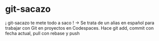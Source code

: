 # git-sacazo
¡ git-sacazo te mete todo a saco ! -> Se trata de un alias en español para trabajar con Git en proyectos en Codespaces. Hace git add, commit con fecha actual, pull con rebase y push
